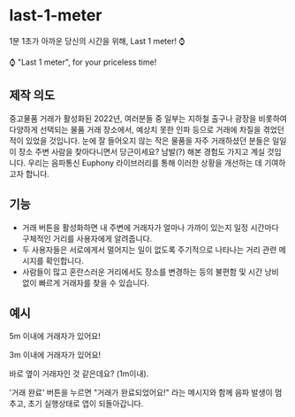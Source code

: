 # last-1-meter
1분 1초가 아까운 당신의 시간을 위해, 
Last 1 meter! ⌚


⌚ "Last 1 meter", for your priceless time!


## 제작 의도

중고물품 거래가 활성화된 2022년, 여러분들 중 일부는 지하철 출구나 광장을 비롯하여 다양하게 선택되는 물품 거래 장소에서, 예상치 못한 인파 등으로 거래에 차질을 겪었던 적이 있었을 것입니다. 눈에 잘 들어오지 않는 작은 물품을 자주 거래하셨던 분들은 일일이 장소 주변 사람을 찾아다니면서 당근이세요? 남발(?) 해본 경험도 가지고 계실 것입니다. 우리는 음파통신 Euphony 라이브러리를 통해 이러한 상황을 개선하는 데 기여하고자 합니다.

## 기능

* 거래 버튼을 활성화하면 내 주변에 거래자가 얼마나 가까이 있는지 일정 시간마다 구체적인 거리를 사용자에게 알려줍니다.
* 두 사용자들은 서로에게서 멀어지는 일이 없도록 주기적으로 나타나는 거리 관련 메시지를 확인합니다.
* 사람들이 많고 혼란스러운 거리에서도 장소를 변경하는 등의 불편함 및 시간 낭비 없이 빠르게 거래자를 찾을 수 있습니다.


## 예시

5m 이내에 거래자가 있어요!

3m 이내에 거래자가 있어요!   

바로 옆이 거래자인 것 같은데요? (1m이내).  

'거래 완료' 버튼을 누르면 "거래가 완료되었어요!" 라는 메시지와 함께 음파 발생이 멈추고, 초기 실행상태로 앱이 되돌아갑니다.
